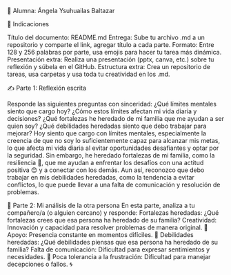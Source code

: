 📝 Alumna: Ángela Ysuhuailas Baltazar

📂 Indicaciones

Título del documento: README.md
Entrega: Sube tu archivo .md a un repositorio y comparte el link, agregar título a cada parte.
Formato: Entre 128 y 256 palabras por parte, usa emojis para hacer tu tarea más dinámica.
Presentación extra: Realiza una presentación (pptx, canva, etc.) sobre tu reflexión y súbela en el GitHub.
Estructura extra: Crea un repositorio de tareas, usa carpetas y usa toda tu creatividad en los .md.

✍️ Parte 1: Reflexión escrita

Responde las siguientes preguntas con sinceridad:
¿Qué límites mentales siento que cargo hoy?
¿Cómo estos límites afectan mi vida diaria y decisiones?
¿Qué fortalezas he heredado de mi familia que me ayudan a ser quien soy?
¿Qué debilidades heredadas siento que debo trabajar para mejorar?
Hoy siento que cargo con límites mentales, especialmente la creencia de que no soy lo suficientemente 
capaz para alcanzar mis metas, lo que afecta mi vida diaria al evitar oportunidades desafiantes y 
optar por la seguridad. Sin embargo, he heredado fortalezas de mi familia, como la resiliencia  🌱,
que me ayudan a enfrentar los desafíos con una actitud positiva 😊 y a conectar con los demás. Aun así, 
reconozco que debo trabajar en mis debilidades heredadas, como la tendencia a evitar conflictos, lo que 
puede llevar a una falta de comunicación y resolución de problemas.

💬 Parte 2: Mi análisis de la otra persona
En esta parte, analiza a tu compañero/a (o alguien cercano) y responde:
Fortalezas heredadas: ¿Qué fortalezas crees que esa persona ha heredado de su familia?
Creatividad: Innovación y capacidad para resolver problemas de manera original. 🎨
Apoyo: Presencia constante en momentos difíciles. 🌈
Debilidades heredadas: ¿Qué debilidades piensas que esa persona ha heredado de su familia?
Falta de comunicación: Dificultad para expresar sentimientos y necesidades. 💬
Poca tolerancia a la frustración: Dificultad para manejar decepciones o fallos. 🌀
